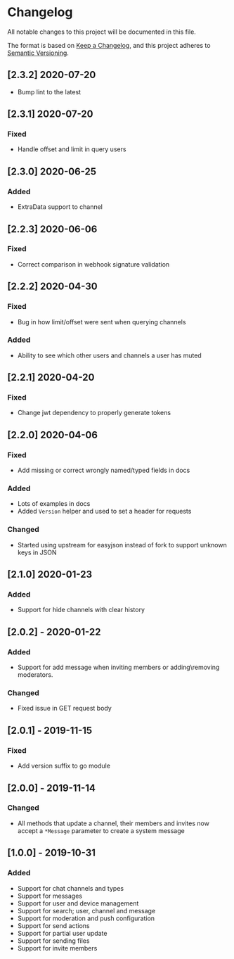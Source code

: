 # Changelog
All notable changes to this project will be documented in this file.

The format is based on [Keep a Changelog](https://keepachangelog.com/en/1.0.0/),
and this project adheres to [Semantic Versioning](https://semver.org/spec/v2.0.0.html).

## [2.3.2] 2020-07-20
- Bump lint to the latest

## [2.3.1] 2020-07-20
### Fixed
- Handle offset and limit in query users

## [2.3.0] 2020-06-25
### Added
- ExtraData support to channel

## [2.2.3] 2020-06-06
### Fixed
- Correct comparison in webhook signature validation

## [2.2.2] 2020-04-30
### Fixed
- Bug in how limit/offset were sent when querying channels

### Added
- Ability to see which other users and channels a user has muted

## [2.2.1] 2020-04-20
### Fixed
- Change jwt dependency to properly generate tokens

## [2.2.0] 2020-04-06
### Fixed
- Add missing or correct wrongly named/typed fields in docs

### Added
- Lots of examples in docs
- Added `Version` helper and used to set a header for requests

### Changed
- Started using upstream for easyjson instead of fork to support unknown keys in JSON

## [2.1.0] 2020-01-23
### Added
- Support for hide channels with clear history

## [2.0.2] - 2020-01-22
### Added
- Support for add message when inviting members or adding\removing moderators.

### Changed
- Fixed issue in GET request body

## [2.0.1] - 2019-11-15
### Fixed
- Add version suffix to go module

## [2.0.0] - 2019-11-14
### Changed
- All methods that update a channel, their members and invites now accept a `*Message` parameter to create a system message

## [1.0.0] - 2019-10-31
### Added
- Support for chat channels and types
- Support for messages
- Support for user and device management
- Support for search; user, channel and message
- Support for moderation and push configuration
- Support for send actions
- Support for partial user update
- Support for sending files
- Support for invite members
